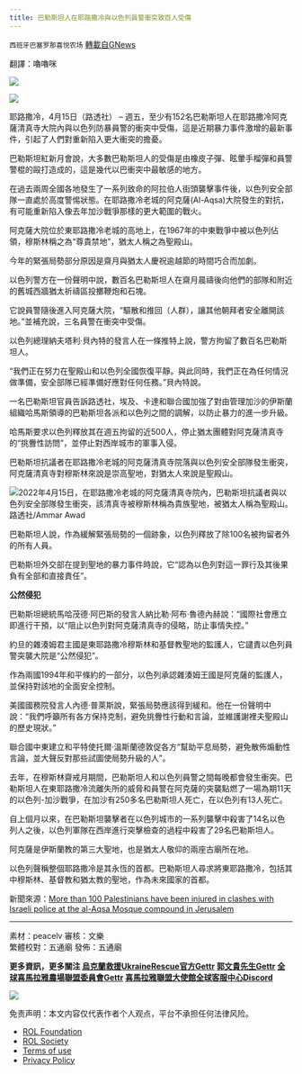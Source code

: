```yaml
---
title: 巴勒斯坦人在耶路撒冷與以色列員警衝突致百人受傷
---
```

`西班牙巴塞罗那喜悦农场` [轉載自GNews](https://gnews.org/zh-hans/2361825/)

翻譯：嚕嚕咪

![](https://assets.gnews.org/wp-content/uploads/2022/04/xin_png.001-1-1280x140-33.jpg)



![](https://assets.gnews.org/wp-content/uploads/2022/04/1-346.jpg)

耶路撒冷，4月15日（路透社） – 週五，至少有152名巴勒斯坦人在耶路撒冷阿克薩清真寺大院內與以色列防暴員警的衝突中受傷，這是近期暴力事件激增的最新事件，引起了人們對重新陷入更大衝突的擔憂。

巴勒斯坦紅新月會說，大多數巴勒斯坦人的受傷是由橡皮子彈、眩暈手榴彈和員警警棍的毆打造成的，這是幾代以巴衝突中最敏感的地方。

在過去兩周全國各地發生了一系列致命的阿拉伯人街頭襲擊事件後，以色列安全部隊一直處於高度警惕狀態。在耶路撒冷老城的阿克薩(Al-Aqsa)大院發生的對抗，有可能重新陷入像去年加沙戰爭那樣的更大範圍的戰火。

阿克薩大院位於東耶路撒冷老城的高地上，在1967年的中東戰爭中被以色列佔領，穆斯林稱之為“尊貴禁地”，猶太人稱之為聖殿山。

今年的緊張局勢部分原因是齋月與猶太人慶祝逾越節的時間巧合而加劇。

以色列警方在一份聲明中說，數百名巴勒斯坦人在齋月晨禱後向他們的部隊和附近的舊城西牆猶太祈禱區投擲鞭炮和石塊。

它說員警隨後進入阿克薩大院，“驅散和推回（人群），讓其他朝拜者安全離開該地。”並補充說，三名員警在衝突中受傷。

以色列總理納夫塔利·貝內特的發言人在一條推特上說，警方拘留了數百名巴勒斯坦人。

“我們正在努力在聖殿山和以色列全國恢復平靜。與此同時，我們正在為任何情況做準備，安全部隊已經準備好應對任何任務。”貝內特說。

一名巴勒斯坦官員告訴路透社，埃及、卡達和聯合國加強了對由管理加沙的伊斯蘭組織哈馬斯領導的巴勒斯坦各派和以色列之間的調解，以防止暴力的進一步升級。

哈馬斯要求以色列釋放其在週五拘留的近500人，停止猶太團體對阿克薩清真寺的“挑釁性訪問”，並停止對西岸城市的軍事入侵。

巴勒斯坦抗議者在耶路撒冷老城的阿克薩清真寺院落與以色列安全部隊發生衝突，阿克薩清真寺對穆斯林來說是崇高聖地，對猶太人來說是聖殿山。

![](https://assets.gnews.org/wp-content/uploads/2022/04/2-136.jpg)2022年4月15日，在耶路撒冷老城的阿克薩清真寺院內，巴勒斯坦抗議者與以色列安全部隊發生衝突，該清真寺被穆斯林稱為貴族聖地，被猶太人稱為聖殿山。路透社/Ammar Awad

巴勒斯坦人說，作為緩解緊張局勢的一個跡象，以色列釋放了除100名被拘留者外的所有人員。

巴勒斯坦外交部在提到聖地的暴力事件時說，它“認為以色列對這一罪行及其後果負有全部和直接責任”。

**公然侵犯**

巴勒斯坦總統馬哈茂德·阿巴斯的發言人納比勒·阿布·魯德內赫說：“國際社會應立即進行干預，以“阻止以色列對阿克薩清真寺的侵略，防止事情失控。”

約旦的雜湊姆君主國是東耶路撒冷穆斯林和基督教聖地的監護人，它譴責以色列員警突襲大院是“公然侵犯”。

作為兩國1994年和平條約的一部分，以色列承認雜湊姆王國是阿克薩的監護人，並保持對該地的全面安全控制。

美國國務院發言人內德·普萊斯說，緊張局勢應該得到緩和。他在一份聲明中說：“我們呼籲所有各方保持克制，避免挑釁性行動和言論，並維護謝裡夫聖殿山的歷史現狀。”

聯合國中東建立和平特使托爾·溫斯蘭德敦促各方“幫助平息局勢，避免散佈煽動性言論，並大聲反對那些試圖使局勢升級的人”。

去年，在穆斯林齋戒月期間，巴勒斯坦人和以色列員警之間每晚都會發生衝突。巴勒斯坦人在東耶路撒冷流離失所的威脅和員警在阿克薩的突襲點燃了一場為期11天的以色列-加沙戰爭，在加沙有250多名巴勒斯坦人死亡，在以色列有13人死亡。

自上個月以來，在巴勒斯坦襲擊者在以色列城市的一系列襲擊中殺害了14名以色列人之後，以色列軍隊在西岸進行突擊檢查的過程中殺害了29名巴勒斯坦人。

阿克薩是伊斯蘭教的第三大聖地，也是猶太人敬仰的兩座古廟所在地。

以色列聲稱整個耶路撒冷是其永恆的首都。巴勒斯坦人尋求將東耶路撒冷，包括其中穆斯林、基督教和猶太教的聖地，作為未來國家的首都。

新聞來源：[More than 100 Palestinians have been injured in clashes with Israeli police at the al-Aqsa Mosque compound in Jerusalem](https://www.bbc.com/news/world/middle_east)

* * *

素材：peacelv
審核：文樂      
繁體校對：五通廟
發佈：五通廟

**更多資訊，更多關注
[烏克蘭救援UkraineRescue官方Gettr](https://gettr.com/user/ukrainerescue)
[郭文貴先生Gettr](https://gettr.com/user/miles)
[全球喜馬拉雅農場聯盟委員會Gettr](https://gettr.com/user/GlobalAlliance)
[喜馬拉雅聯盟大使館全球客服中心Discord](https://discord.gg/zv8j42srdN)**

![](https://assets.gnews.org/wp-content/uploads/2022/04/GNEWS_CH.-1-3-1-27.jpeg)

 

免责声明：本文内容仅代表作者个人观点，平台不承担任何法律风险。

- [ROL Foundation](https://rolfoundation.org/)
- [ROL Society](https://rolsociety.org/)
- [Terms of use](https://gnews.org/terms-of-use-3/)
- [Privacy Policy](https://gnews.org/privacy-policy/)
